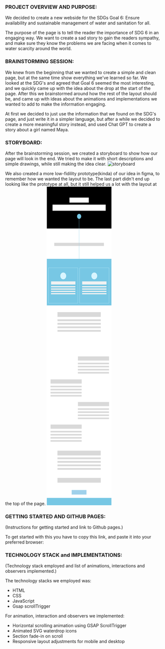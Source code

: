 
### PROJECT OVERVIEW AND PURPOSE:
We decided to create a new webside for the SDGs Goal 6: Ensure availability and sustainable management of water and sanitation for all. 

The purpose of the page is to tell the reader the importance of SDG 6 in an engaging way. We want to create a sad story to gain the readers sympathy, and make sure they know the problems we are facing when it comes to water scarcity around the world.

### BRAINSTORMING SESSION:
We knew from the beginning that we wanted to create a simple and clean page, but at the same time show everything we've learned so far. We looked at the SDG's and agreed that Goal 6 seemed the most interesting, and we quickly came up with the idea about the drop at the start of the page. After this we brainstormed around how the rest of the layout should be, and came up with ideas about the animations and implementations we wanted to add to make the information engaging.

At first we decided to just use the information that we found on the SDG's page, and just write it in a simpler language, but after a while we decided to create a more meaningful story instead, and used Chat GPT to create a story about a girl named Maya.

### STORYBOARD:
After the brainstorming session, we created a storyboard to show how our page will look in the end. We tried to make it with short descriptions and simple drawings, while still making the idea clear. ![storyboard](storyboard.png)

We also created a more low-fidility prototype(kinda) of our idea in figma, to remember how we wanted the layout to be. The last part didn't end up looking like the prototype at all, but it still helped us a lot with the layout at the top of the page. ![sketch](lowfi-prototype.png)

### GETTING STARTED AND GITHUB PAGES:
(Instructions for getting started and link to Github pages.)

To get started with this you have to copy this link, and paste it into your preferred browser: 

### TECHNOLOGY STACK and IMPLEMENTATIONS:
(Technology stack employed and list of animations, interactions and observers implemented.)

The technology stacks we employed was: 
 * HTML
 * CSS
 * JavaScript
 * Gsap scrollTrigger

For animation, interaction and observers we implemented: 
* Horizontal scrolling animation using GSAP ScrollTrigger
* Animated SVG waterdrop icons
* Section fade-in on scroll
* Responsive layout adjustments for mobile and desktop